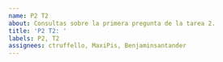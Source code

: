 ```yaml
---
name: P2 T2
about: Consultas sobre la primera pregunta de la tarea 2.
title: 'P2 T2: '
labels: P2, T2
assignees: ctruffello, MaxiPis, Benjaminsantander
---
```

